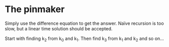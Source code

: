 # The pinmaker
Simply use the difference equation to get the answer. Naïve recursion is too slow, but a linear time solution should be accepted.

Start with finding k<sub>2</sub> from k<sub>0</sub> and k<sub>1</sub>. Then find k<sub>3</sub> from k<sub>1</sub> and k<sub>2</sub> and so on...